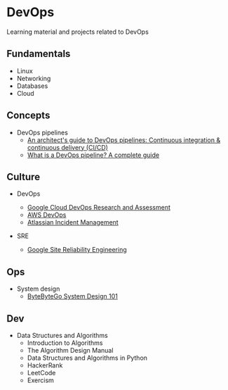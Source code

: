 # DevOps
Learning material and projects related to DevOps

## Fundamentals

- Linux 
- Networking
- Databases
- Cloud

## Concepts

- DevOps pipelines
  - [An architect's guide to DevOps pipelines: Continuous integration & continuous delivery (CI/CD)
](https://www.redhat.com/architect/devops-cicd)
  - [What is a DevOps pipeline? A complete guide](https://resources.github.com/devops/pipeline/)

## Culture

- DevOps 
  - [Google Cloud DevOps Research and Assessment](https://dora.dev/)
  - [AWS DevOps](https://aws.amazon.com/devops/)
  - [Atlassian Incident Management](https://www.atlassian.com/incident-management/handbook/postmortems)

- SRE
  - [Google Site Reliability Engineering](https://sre.google/books/)

## Ops

- System design
  - [ByteByteGo System Design 101](https://github.com/ByteByteGoHq/system-design-101)
  
## Dev

- Data Structures and Algorithms
  - Introduction to Algorithms
  - The Algorithm Design Manual
  - Data Structures and Algorithms in Python
  - HackerRank
  - LeetCode
  - Exercism
